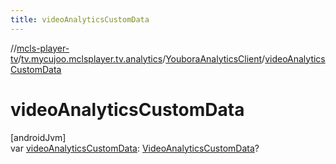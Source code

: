 ```yaml
---
title: videoAnalyticsCustomData
---
```

//[mcls-player-tv](../../../index.html)/[tv.mycujoo.mclsplayer.tv.analytics](../index.html)/[YouboraAnalyticsClient](index.html)/[videoAnalyticsCustomData](video-analytics-custom-data.html)



# videoAnalyticsCustomData



[androidJvm]\
var [videoAnalyticsCustomData](video-analytics-custom-data.html): [VideoAnalyticsCustomData](../-video-analytics-custom-data/index.html)?




